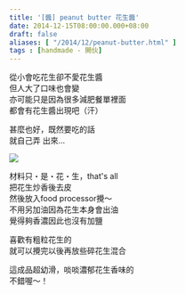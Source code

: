 ```yaml
---
title: '[醬] peanut butter 花生醬'
date: 2014-12-15T08:00:00.000+08:00
draft: false
aliases: [ "/2014/12/peanut-butter.html" ]
tags : [handmade - 開伙]
---
```


從小會吃花生卻不愛花生醬  
但人大了口味也會變  
亦可能只是因為很多減肥餐單裡面  
都會有花生醬出現吧（汗）  
  
甚麼也好，既然要吃的話  
就自己弄 出來...  

![](/images/peanutbutter.jpg)

材料只・是・花・生，that's all  
把花生炒香後去皮  
然後放入food processor攪～  
不用另加油因為花生本身會出油  
覺得夠香濃因此也沒有加鹽  
  
喜歡有粗粒花生的  
就可以攪完以後再放些碎花生混合  
  
這成品超幼滑，啖啖濃郁花生香味的  
不錯喔～！
